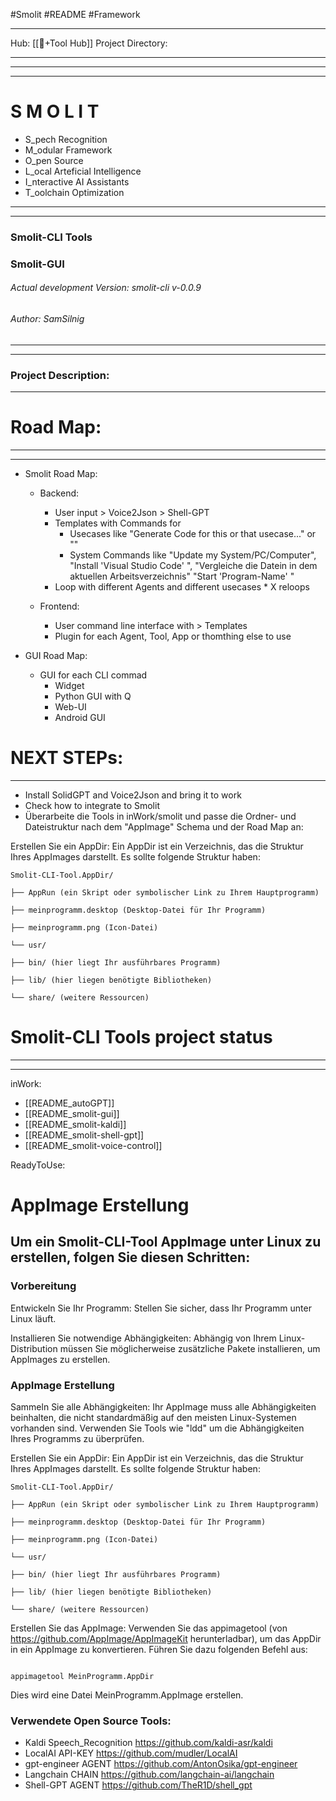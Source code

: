 #Smolit #README #Framework 
________________________________________________________________________
Hub: [[🎯+Tool Hub]]
Project Directory:
________________________________________________________________________

________________________________________________________________________
________________________________________________________________________
# S M O L I T #

+ S_pech Recognition
+ M_odular Framework
+ O_pen Source
+ L_ocal Arteficial Intelligence
+ I_nteractive AI Assistants
+ T_oolchain Optimization

________________________________________________________________________
_______________________________________________________________________
### Smolit-CLI Tools
### Smolit-GUI
###### Actual development Version: smolit-cli v-0.0.9
###### Author: SamSilnig
________________________________________________________________________
________________________________________________________________________
### Project Description:


________________________________________________________________________
# Road Map: 
________________________________________________________________________
________________________________________________________________________

+ Smolit Road Map:
	+ Backend:
		+ User input > Voice2Json > Shell-GPT
		+ Templates with Commands for
			+  Usecases like "Generate Code for this or that usecase..." or ""
			+ System Commands like "Update my System/PC/Computer", "Install 'Visual Studio Code' ", "Vergleiche die Datein in dem aktuellen Arbeitsverzeichnis" "Start 'Program-Name' "
		+ Loop with different Agents and different usecases * X reloops

	+ Frontend:
		+ User command line interface with > Templates
		+ Plugin for each Agent, Tool, App or thomthing else to use

+ GUI Road Map:
	+ GUI for each CLI commad
		+ Widget
		+ Python GUI with Q
		+ Web-UI
		+ Android GUI


# NEXT STEPs:
________________________________________________________________________

+ Install SolidGPT and Voice2Json and bring it to work
+ Check how to integrate to Smolit
+ Überarbeite die Tools in inWork/smolit und passe die Ordner- und Dateistruktur nach dem "AppImage" Schema und der Road Map an:


Erstellen Sie ein AppDir: Ein AppDir ist ein Verzeichnis, das die Struktur Ihres AppImages darstellt. Es sollte folgende Struktur haben:

```
Smolit-CLI-Tool.AppDir/

├── AppRun (ein Skript oder symbolischer Link zu Ihrem Hauptprogramm)

├── meinprogramm.desktop (Desktop-Datei für Ihr Programm)

├── meinprogramm.png (Icon-Datei)

└── usr/

├── bin/ (hier liegt Ihr ausführbares Programm)

├── lib/ (hier liegen benötigte Bibliotheken)

└── share/ (weitere Ressourcen)
```

# Smolit-CLI Tools project status
________________________________________________________________________
________________________________________________________________________

inWork:
+ [[README_autoGPT]]
+ [[README_smolit-gui]]
+ [[README_smolit-kaldi]]
+ [[README_smolit-shell-gpt]]
+ [[README_smolit-voice-control]]



ReadyToUse:


# AppImage Erstellung

## Um ein Smolit-CLI-Tool AppImage unter Linux zu erstellen, folgen Sie diesen Schritten:

### Vorbereitung
Entwickeln Sie Ihr Programm: Stellen Sie sicher, dass Ihr Programm unter Linux läuft.

Installieren Sie notwendige Abhängigkeiten: Abhängig von Ihrem Linux-Distribution müssen Sie möglicherweise zusätzliche Pakete installieren, um AppImages zu erstellen.

### AppImage Erstellung

Sammeln Sie alle Abhängigkeiten: Ihr AppImage muss alle Abhängigkeiten beinhalten, die nicht standardmäßig auf den meisten Linux-Systemen vorhanden sind. Verwenden Sie Tools wie "ldd" um die Abhängigkeiten Ihres Programms zu überprüfen.

Erstellen Sie ein AppDir: Ein AppDir ist ein Verzeichnis, das die Struktur Ihres AppImages darstellt. Es sollte folgende Struktur haben:

````
Smolit-CLI-Tool.AppDir/

├── AppRun (ein Skript oder symbolischer Link zu Ihrem Hauptprogramm)

├── meinprogramm.desktop (Desktop-Datei für Ihr Programm)

├── meinprogramm.png (Icon-Datei)

└── usr/

├── bin/ (hier liegt Ihr ausführbares Programm)

├── lib/ (hier liegen benötigte Bibliotheken)

└── share/ (weitere Ressourcen)
````


Erstellen Sie das AppImage: Verwenden Sie das appimagetool (von https://github.com/AppImage/AppImageKit herunterladbar), um das AppDir in ein AppImage zu konvertieren. Führen Sie dazu folgenden Befehl aus:

````

appimagetool MeinProgramm.AppDir

````


Dies wird eine Datei MeinProgramm.AppImage erstellen.

### Verwendete Open Source Tools:

+ Kaldi Speech_Recognition https://github.com/kaldi-asr/kaldi
+ LocalAI API-KEY https://github.com/mudler/LocalAI
+ gpt-engineer AGENT https://github.com/AntonOsika/gpt-engineer
+ Langchain CHAIN https://github.com/langchain-ai/langchain
+ Shell-GPT AGENT https://github.com/TheR1D/shell_gpt